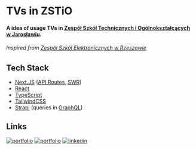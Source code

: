 # TVs in ZSTiO

#### A idea of usage TVs in [Zespół Szkół Technicznych i Ogólnokształcących w Jarosławiu](https://zstiojar.edu.pl/).

###### Inspired from [Zespół Szkół Elektronicznych w Rzeszowie](https://elektronik.rzeszow.pl/tv/)

## Tech Stack

- [Next.JS](https://nextjs.org/) ([API Routes](https://nextjs.org/docs/pages/building-your-application/routing/api-routes), [SWR](https://nextjs.org/docs/pages/building-your-application/data-fetching/client-side#client-side-data-fetching-with-swr))
- [React](https://react.dev/)
- [TypeScript](https://www.typescriptlang.org/)
- [TailwindCSS](https://tailwindcss.com/)
- [Strapi](https://strapi.io/) (queries in [GraphQL](https://graphql.org/))

## Links

[![portfolio](https://img.shields.io/badge/GitHub-rvyk-100000?style=for-the-badge&logo=github&logoColor=white)](https://github.com/rvyk/)
[![portfolio](https://img.shields.io/badge/Github-majusss-100000?style=for-the-badge&logo=github&logoColor=white)](https://github.com/majusss/)
[![linkedin](https://img.shields.io/badge/TRY-0A66C2?style=for-the-badge&logoColor=white)](https://example.com/)
